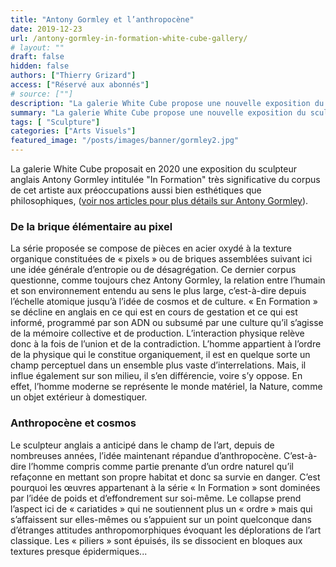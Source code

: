 ```yaml
---
title: "Antony Gormley et l’anthropocène"
date: 2019-12-23
url: /antony-gormley-in-formation-white-cube-gallery/
# layout: ""
draft: false 
hidden: false
authors: ["Thierry Grizard"]
access: ["Réservé aux abonnés"]
# source: [""]
description: "La galerie White Cube propose une nouvelle exposition du sculpteur anglais Antony Gormley qui aborde explicitement la question de l'anthropocène"
summary: "La galerie White Cube propose une nouvelle exposition du sculpteur anglais Antony Gormley qui aborde explicitement la question de l'anthropocène"
tags: [ "Sculpture"]
categories: ["Arts Visuels"]
featured_image: "/posts/images/banner/gormley2.jpg"
---
```

La galerie White Cube proposait en 2020 une exposition du sculpteur anglais Antony Gormley intitulée "In Formation" très significative du corpus de cet artiste aux préoccupations aussi bien esthétiques que philosophiques, ([voir nos articles pour plus détails sur Antony Gormley](/tags/antony-gormley/)).
### De la brique élémentaire au pixel
La série proposée se compose de pièces en acier oxydé à la texture organique constituées de « pixels » ou de briques assemblées suivant ici une idée générale d’entropie ou de désagrégation.
Ce dernier corpus questionne, comme toujours chez Antony Gormley, la relation entre l’humain et son environnement entendu au sens le plus large, c’est-à-dire depuis l’échelle atomique jusqu’à l’idée de cosmos et de culture. « En Formation » se décline en anglais en ce qui est en cours de gestation et ce qui est informé, programmé par son ADN ou subsumé par une culture qu’il s’agisse de la mémoire collective et de production. L’interaction physique relève donc à la fois de l’union et de la contradiction. L’homme appartient à l’ordre de la physique qui le constitue organiquement, il est en quelque sorte un champ perceptuel dans un ensemble plus vaste d’interrelations. Mais, il influe également sur son milieu, il s’en différencie, voire s’y oppose. En effet, l’homme moderne se représente le monde matériel, la Nature, comme un objet extérieur à domestiquer.
### Anthropocène et cosmos
Le sculpteur anglais a anticipé dans le champ de l’art, depuis de nombreuses années, l’idée maintenant répandue d’anthropocène. C’est-à-dire l’homme compris comme partie prenante d’un ordre naturel qu’il refaçonne en mettant son propre habitat et donc sa survie en danger.
C’est pourquoi les œuvres appartenant à la série « In Formation » sont dominées par l’idée de poids et d’effondrement sur soi-même. Le collapse prend l’aspect ici de « cariatides » qui ne soutiennent plus un « ordre » mais qui s’affaissent sur elles-mêmes ou s’appuient sur un point quelconque dans d’étranges attitudes anthropomorphiques évoquant les déplorations de l’art classique. Les « piliers » sont épuisés, ils se dissocient en bloques aux textures presque épidermiques...